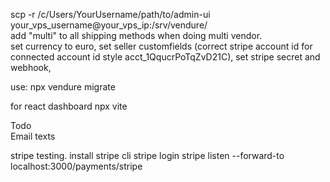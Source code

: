 scp -r /c/Users/YourUsername/path/to/admin-ui your_vps_username@your_vps_ip:/srv/vendure/
<br>
add "multi" to all shipping methods when doing multi vendor.
<br>
set currency to euro, set seller customfields (correct stripe account id for connected account id style acct_1QqucrPoTqZvD21C), set stripe secret and webhook,


use: npx vendure migrate

for react dashboard npx vite 

Todo<br>
Email texts <br>

stripe testing. install stripe cli
stripe login
stripe listen --forward-to localhost:3000/payments/stripe
